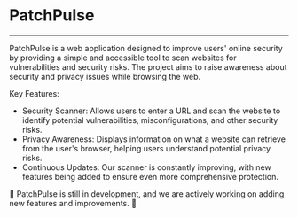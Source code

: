 # PatchPulse
---
PatchPulse is a web application designed to improve users' online security by providing a simple and accessible tool to scan websites for vulnerabilities and security risks. The project aims to raise awareness about security and privacy issues while browsing the web.

Key Features:
- Security Scanner: Allows users to enter a URL and scan the website to identify potential vulnerabilities, misconfigurations, and other security risks.
- Privacy Awareness: Displays information on what a website can retrieve from the user's browser, helping users understand potential privacy risks.
- Continuous Updates: Our scanner is constantly improving, with new features being added to ensure even more comprehensive protection.

🚧 PatchPulse is still in development, and we are actively working on adding new features and improvements. 🚧

